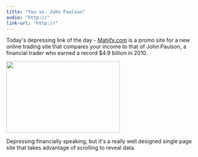 ```yaml
---
title: "You vs. John Paulson"
audio: "http://"
link-url: "http://"
---
```

<p>Today's depressing link of the day - <a href="http://mahifx.com/">Mahifx.com</a> is a promo site for a new online trading site that compares your income to that of John Paulson, a financial trader who earned a record $4.9 billion in 2010.</p>
<p><a href="http://mahifx.com/"><img src="https://chrisenns.com/wp-content/uploads/2011/10/Screen-Shot-2011-10-25-at-9.30.11-AM-300x189.png" alt="" title="You vs John Paulson" width="300" height="189" class="aligncenter size-medium wp-image-19742" /></a></p>
<p>Depressing financially speaking, but it's a really well designed single page site that takes advantage of scrolling to reveal data.</p>
